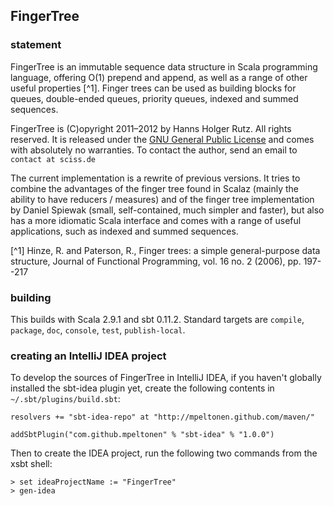 ## FingerTree

### statement

FingerTree is an immutable sequence data structure in Scala programming language, offering O(1) prepend and append, as well as a range of other useful properties [^1]. Finger trees can be used as building blocks for queues, double-ended queues, priority queues, indexed and summed sequences.

FingerTree is (C)opyright 2011&ndash;2012 by Hanns Holger Rutz. All rights reserved. It is released under the [GNU General Public License](https://raw.github.com/Sciss/FingerTree/master/licenses/FingerTree-License.txt) and comes with absolutely no warranties. To contact the author, send an email to `contact at sciss.de`

The current implementation is a rewrite of previous versions. It tries to combine the advantages of the finger tree found in Scalaz (mainly the ability to have reducers / measures) and of the finger tree implementation by Daniel Spiewak (small, self-contained, much simpler and faster), but also has a more idiomatic Scala interface and comes with a range of useful applications, such as indexed and summed sequences.

[^1] Hinze, R. and Paterson, R., Finger trees: a simple general-purpose data structure, Journal of Functional Programming, vol. 16 no. 2 (2006), pp. 197--217

### building

This builds with Scala 2.9.1 and sbt 0.11.2. Standard targets are `compile`, `package`, `doc`, `console`, `test`, `publish-local`.

### creating an IntelliJ IDEA project

To develop the sources of FingerTree in IntelliJ IDEA, if you haven't globally installed the sbt-idea plugin yet, create the following contents in `~/.sbt/plugins/build.sbt`:

    resolvers += "sbt-idea-repo" at "http://mpeltonen.github.com/maven/"
    
    addSbtPlugin("com.github.mpeltonen" % "sbt-idea" % "1.0.0")

Then to create the IDEA project, run the following two commands from the xsbt shell:

    > set ideaProjectName := "FingerTree"
    > gen-idea
